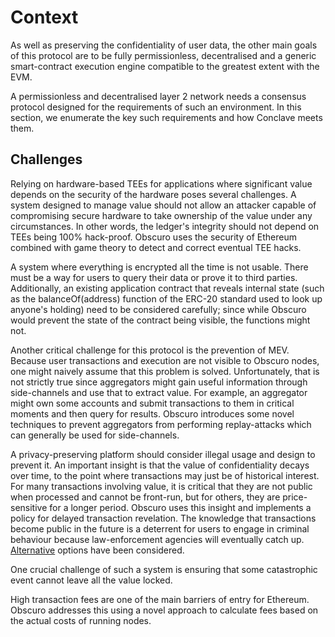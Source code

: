 # Context
As well as preserving the confidentiality of user data, the other main goals of this protocol are to be fully permissionless, decentralised and a generic smart-contract execution engine compatible to the greatest extent with the EVM.

A permissionless and decentralised layer 2 network needs a consensus protocol designed for the requirements of such an environment. In this section, we enumerate the key such requirements and how Conclave meets them.

## Challenges
Relying on hardware-based TEEs for applications where significant value depends on the security of the hardware poses several challenges. A system designed to manage value should not allow an attacker capable of compromising secure hardware to take ownership of the value under any circumstances. In other words, the ledger's integrity should not depend on TEEs being 100% hack-proof. Obscuro uses the security of Ethereum combined with game theory to detect and correct eventual TEE hacks.

A system where everything is encrypted all the time is not usable. There must be a way for users to query their data or prove it to third parties. Additionally, an existing application contract that reveals internal state (such as the balanceOf(address) function of the ERC-20 standard used to look up anyone's holding) need to be considered carefully; since while Obscuro would prevent the state of the contract being visible, the functions might not.

Another critical challenge for this protocol is the prevention of MEV. Because user transactions and execution are not visible to Obscuro nodes, one might naively assume that this problem is solved. Unfortunately, that is not strictly true since aggregators might gain useful information through side-channels and use that to extract value. For example, an aggregator might own some accounts and submit transactions to them in critical moments and then query for results. Obscuro introduces some novel techniques to prevent aggregators from performing replay-attacks which can generally be used for side-channels.

A privacy-preserving platform should consider illegal usage and design to prevent it. An important insight is that the value of confidentiality decays over time, to the point where transactions may just be of historical interest. For many transactions involving value, it is critical that they are not public when processed and cannot be front-run, but for others, they are price-sensitive for a longer period. Obscuro uses this insight and implements a policy for delayed transaction revelation. The knowledge that transactions become public in the future is a deterrent for users to engage in criminal behaviour because law-enforcement agencies will eventually catch up. [Alternative](./appendix.md#alternative-revelation-options) options have been considered.

One crucial challenge of such a system is ensuring that some catastrophic event cannot leave all the value locked.

High transaction fees are one of the main barriers of entry for Ethereum. Obscuro addresses this using a novel approach to calculate fees based on the actual costs of running nodes.